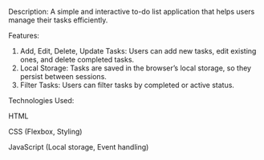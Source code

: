 Description: A simple and interactive to-do list application that helps users manage their tasks efficiently.

Features:

1. Add, Edit, Delete, Update Tasks: Users can add new tasks, edit existing ones, and delete completed tasks.
2. Local Storage: Tasks are saved in the browser’s local storage, so they persist between sessions.
3. Filter Tasks: Users can filter tasks by completed or active status.

Technologies Used:

HTML

CSS (Flexbox, Styling)

JavaScript (Local storage, Event handling)
